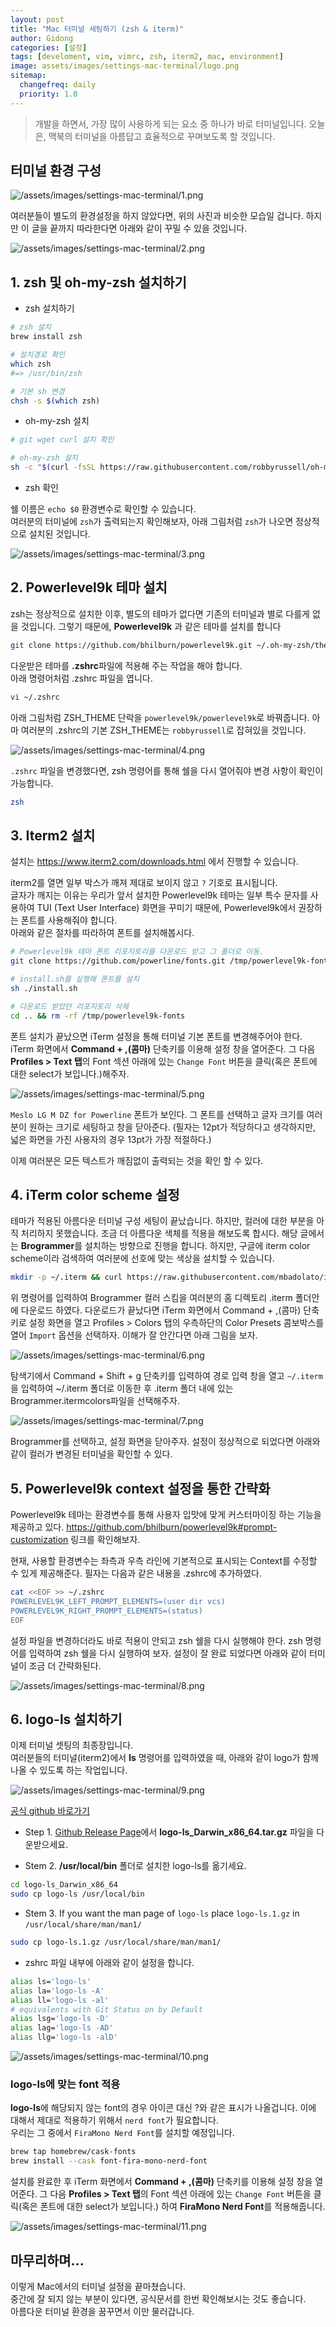 ```yaml
---
layout: post
title: "Mac 터미널 세팅하기 (zsh & iterm)"
author: Gidong
categories: [설정]
tags: [develoment, vim, vimrc, zsh, iterm2, mac, environment]
image: assets/images/settings-mac-terminal/logo.png
sitemap:
  changefreq: daily
  priority: 1.0
---
```


> 개발을 하면서, 가장 많이 사용하게 되는 요소 중 하나가 바로 터미널입니다.
> 오늘은, 맥북의 터미널을 아름답고 효율적으로 꾸며보도록 할 것입니다.

## 터미널 환경 구성

![/assets/images/settings-mac-terminal/1.png](/assets/images/settings-mac-terminal/1.png)

여러분들이 별도의 환경설정을 하지 않았다면, 위의 사진과 비슷한 모습일 겁니다.
하지만 이 글을 끝까지 따라한다면 아래와 같이 꾸밀 수 있을 것입니다.

![/assets/images/settings-mac-terminal/2.png](/assets/images/settings-mac-terminal/2.png)

## 1. zsh 및 oh-my-zsh 설치하기

- zsh 설치하기

```bash
# zsh 설치
brew install zsh

# 설치경로 확인
which zsh
#=> /usr/bin/zsh

# 기본 sh 변경
chsh -s $(which zsh)
```

- oh-my-zsh 설치

```bash
# git wget curl 설치 확인

# oh-my-zsh 설치
sh -c "$(curl -fsSL https://raw.githubusercontent.com/robbyrussell/oh-my-zsh/master/tools/install.sh)"
```

- zsh 확인

쉘 이름은 `echo $0` 환경변수로 확인할 수 있습니다.  
여러분의 터미널에 `zsh`가 출력되는지 확인해보자, 아래 그림처럼 `zsh`가 나오면 정상적으로 설치된 것입니다.

![/assets/images/settings-mac-terminal/3.png](/assets/images/settings-mac-terminal/3.png)

## 2. Powerlevel9k 테마 설치

zsh는 정상적으로 설치한 이후, 별도의 테마가 없다면 기존의 터미널과 별로 다를게 없을 것입니다.
그렇기 때문에, **Powerlevel9k** 과 같은 테마를 설치를 합니다

```bash
git clone https://github.com/bhilburn/powerlevel9k.git ~/.oh-my-zsh/themes/powerlevel9k
```

다운받은 테마를 **.zshrc**파일에 적용해 주는 작업을 해야 합니다.  
아래 명령어처럼 .zshrc 파일을 엽니다.

```bash
vi ~/.zshrc
```

아래 그림처럼 ZSH_THEME 단락을 `powerlevel9k/powerlevel9k`로 바꿔줍니다. 아마 여러분의 .zshrc의 기본 ZSH_THEME는 `robbyrussell`로 잡혀있을 것입니다.

![/assets/images/settings-mac-terminal/4.png](/assets/images/settings-mac-terminal/4.png)

`.zshrc` 파일을 변경했다면, zsh 명령어를 통해 쉘을 다시 열어줘야 변경 사항이 확인이 가능합니다.

```bash
zsh
```

## 3. Iterm2 설치

설치는 https://www.iterm2.com/downloads.html 에서 진행할 수 있습니다.

iterm2를 열면 일부 박스가 깨져 제대로 보이지 않고 `?` 기호로 표시됩니다.  
글자가 깨지는 이유는 우리가 앞서 설치한 Powerlevel9k 테마는 일부 특수 문자를 사용하여 TUI (Text User Interface) 화면을 꾸미기 때문에, Powerlevel9k에서 권장하는 폰트를 사용해줘야 합니다.  
아래와 같은 절차를 따라하여 폰트를 설치해봅시다.

```bash
# Powerlevel9k 테마 폰트 리포지토리를 다운로드 받고 그 폴더로 이동.
git clone https://github.com/powerline/fonts.git /tmp/powerlevel9k-fonts && cd $_

# install.sh를 실행해 폰트를 설치
sh ./install.sh

# 다운로드 받았던 리포지토리 삭제
cd .. && rm -rf /tmp/powerlevel9k-fonts
```

폰트 설치가 끝났으면 iTerm 설정을 통해 터미널 기본 폰트를 변경해주어야 한다. iTerm 화면에서 **Command + ,(콤마)** 단축키를 이용해 설정 창을 열어준다. 그 다음 **Profiles > Text 탭**의 Font 섹션 아래에 있는 `Change Font` 버튼을 클릭(혹은 폰트에 대한 select가 보입니다.)해주자.

![/assets/images/settings-mac-terminal/5.png](/assets/images/settings-mac-terminal/5.png)

`Meslo LG M DZ for Powerline` 폰트가 보인다. 그 폰트를 선택하고 글자 크기를 여러분이 원하는 크기로 세팅하고 창을 닫아준다. (필자는 12pt가 적당하다고 생각하지만, 넓은 화면을 가진 사용자의 경우 13pt가 가장 적절하다.)

이제 여러분은 모든 텍스트가 깨짐없이 출력되는 것을 확인 할 수 있다.

## 4. iTerm color scheme 설정

테마가 적용된 아름다운 터미널 구성 세팅이 끝났습니다. 하지만, 컬러에 대한 부분을 아직 처리하지 못했습니다. 조금 더 아름다운 색체를 적용을 해보도록 합시다.
해당 글에서는 **Brogrammer**를 설치하는 방향으로 진행을 합니다. 하지만, 구글에 iterm color scheme이라 검색하여 여러분에 선호에 맞는 색상을 설치할 수 있습니다.

```bash
mkdir -p ~/.iterm && curl https://raw.githubusercontent.com/mbadolato/iTerm2-Color-Schemes/master/schemes/Brogrammer.itermcolors > ~/.iterm/Brogrammer.itermcolors
```

위 명령어를 입력하여 Brogrammer 컬러 스킴을 여러분의 홈 디렉토리 .iterm 폴더안에 다운로드 하였다. 다운로드가 끝났다면 iTerm 화면에서 Command + ,(콤마) 단축키로 설정 화면을 열고 Profiles > Colors 탭의 우측하단의 Color Presets 콤보박스를 열어 `Import` 옵션을 선택하자. 이해가 잘 안간다면 아래 그림을 보자.

![/assets/images/settings-mac-terminal/6.png](/assets/images/settings-mac-terminal/6.png)

탐색기에서 Command + Shift + g 단축키를 입력하여 경로 입력 창을 열고 `~/.iterm` 을 입력하여 ~/.iterm 폴더로 이동한 후 .iterm 폴더 내에 있는 Brogrammer.itermcolors파일을 선택해주자.

![/assets/images/settings-mac-terminal/7.png](/assets/images/settings-mac-terminal/7.png)

Brogrammer를 선택하고, 설정 화면을 닫아주자. 설정이 정상적으로 되었다면 아래와 같이 컬러가 변경된 터미널을 확인할 수 있다.

## 5. Powerlevel9k context 설정을 통한 간략화

Powerlevel9k 테마는 환경변수를 통해 사용자 입맛에 맞게 커스터마이징 하는 기능을 제공하고 있다. https://github.com/bhilburn/powerlevel9k#prompt-customization 링크를 확인해보자.

현재, 사용할 환경변수는 좌측과 우측 라인에 기본적으로 표시되는 Context를 수정할 수 있게 제공해준다. 필자는 다음과 같은 내용을 .zshrc에 추가하였다.

```bash
cat <<EOF >> ~/.zshrc
POWERLEVEL9K_LEFT_PROMPT_ELEMENTS=(user dir vcs)
POWERLEVEL9K_RIGHT_PROMPT_ELEMENTS=(status)
EOF
```

설정 파일을 변경하더라도 바로 적용이 안되고 zsh 쉘을 다시 실행해야 한다. zsh 명령어를 입력하여 zsh 쉘을 다시 실행하여 보자. 설정이 잘 완료 되었다면 아래와 같이 터미널이 조금 더 간략화된다.

![/assets/images/settings-mac-terminal/8.png](/assets/images/settings-mac-terminal/8.png)

## 6. logo-ls 설치하기

이제 터미널 셋팅의 최종장입니다.  
여러분들의 터미널(iterm2)에서 **ls** 명령어를 입력하였을 때, 아래와 같이 logo가 함께 나올 수 있도록 하는 작업입니다.

![/assets/images/settings-mac-terminal/9.png](/assets/images/settings-mac-terminal/9.png)

[공식 github 바로가기](https://github.com/Yash-Handa/logo-ls)

- Step 1. [Github Release Page](https://github.com/Yash-Handa/logo-ls/releases)에서 **logo-ls_Darwin_x86_64.tar.gz** 파일을 다운받으세요.

- Stem 2. **/usr/local/bin** 폴더로 설치한 logo-ls를 옮기세요.

```bash
cd logo-ls_Darwin_x86_64
sudo cp logo-ls /usr/local/bin
```

- Stem 3. If you want the man page of `logo-ls` place `logo-ls.1.gz` in `/usr/local/share/man/man1/`

```bash
sudo cp logo-ls.1.gz /usr/local/share/man/man1/
```

- zshrc 파일 내부에 아래와 같이 설정을 합니다.

```bash
alias ls='logo-ls'
alias la='logo-ls -A'
alias ll='logo-ls -al'
# equivalents with Git Status on by Default
alias lsg='logo-ls -D'
alias lag='logo-ls -AD'
alias llg='logo-ls -alD'
```

![/assets/images/settings-mac-terminal/10.png](/assets/images/settings-mac-terminal/10.png)

### logo-ls에 맞는 font 적용

**logo-ls**에 해당되지 않는 font의 경우 아이콘 대신 ?와 같은 표시가 나올겁니다.
이에 대해서 제대로 적용하기 위해서 `nerd font`가 필요합니다.  
우리는 그 중에서 `FiraMono Nerd Font`를 설치할 예정입니다.

```bash
brew tap homebrew/cask-fonts
brew install --cask font-fira-mono-nerd-font
```

설치를 완료한 후 iTerm 화면에서 **Command + ,(콤마)** 단축키를 이용해 설정 창을 열어준다. 그 다음 **Profiles > Text 탭**의 Font 섹션 아래에 있는 `Change Font` 버튼을 클릭(혹은 폰트에 대한 select가 보입니다.) 하여 **FiraMono Nerd Font**를 적용해줍니다.

![/assets/images/settings-mac-terminal/11.png](/assets/images/settings-mac-terminal/11.png)

## 마무리하며...

이렇게 Mac에서의 터미널 설정을 끝마쳤습니다.  
중간에 잘 되지 않는 부분이 있다면, 공식문서를 한번 확인해보시는 것도 좋습니다.  
아름다운 터미널 환경을 꿈꾸면서 이만 물러갑니다.
